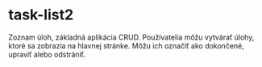 # task-list2
 Zoznam úloh, základná aplikácia CRUD. Používatelia môžu vytvárať úlohy, ktoré sa zobrazia na hlavnej stránke. Môžu ich označiť ako dokončené, upraviť alebo odstrániť.
